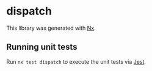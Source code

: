 # dispatch

This library was generated with [Nx](https://nx.dev).

## Running unit tests

Run `nx test dispatch` to execute the unit tests via [Jest](https://jestjs.io).

